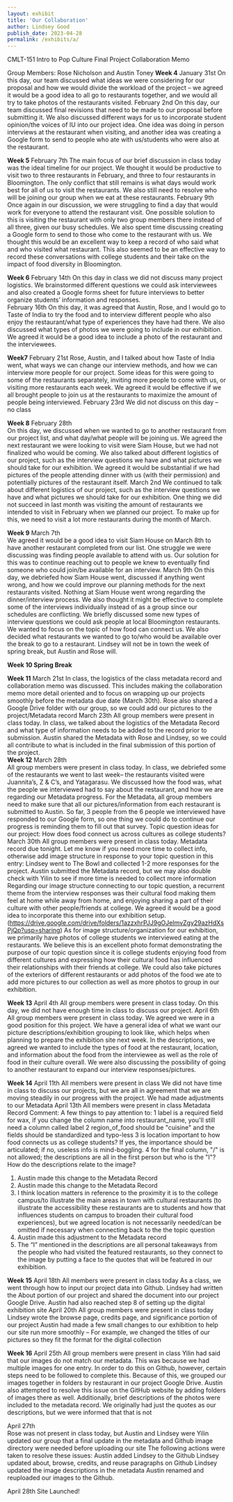 ```yaml
---
layout: exhibit
title: 'Our Collaboration'
author: Lindsey Good
publish_date: 2023-04-28
permalink: /exhibits/a/
---
```


CMLT-151 Intro to Pop Culture Final Project Collaboration Memo

Group Members: Rose Nicholson and Austin Toney
**Week 4** 
January 31st 
On this day, our team discussed what ideas we were considering for our proposal and how we would divide the workload of the project – we agreed it would be a good idea to all go to restaurants together, and we would all try to take photos of the restaurants visited. 
February 2nd 
On this day, our team discussed final revisions that need to be made to our proposal before submitting it. We also discussed different ways for us to incorporate student opinion/the voices of IU into our project idea. One idea was doing in person interviews at the restaurant when visiting, and another idea was creating a Google form to send to people who ate with us/students who were also at the restaurant. 

**Week 5** 
February 7th 
The main focus of our brief discussion in class today was the ideal timeline for our project. We thought it would be productive to visit two to three restaurants in February, and three to four restaurants in Bloomington. The only conflict that still remains is what days would work best for all of us to visit the restaurants. We also still need to resolve who will be joining our group when we eat at these restaurants. 
February 9th 
Once again in our discussion, we were struggling to find a day that would work for everyone to attend the restaurant visit. One possible solution to this is visiting the restaurant with only two group members there instead of all three, given our busy schedules. 
We also spent time discussing creating a Google form to send to those who come to the restaurant with us. We thought this would be an excellent way to keep a record of who said what and who visited what restaurant. This also seemed to be an effective way to record these conversations with college students and their take on the impact of food diversity in Bloomington. 

**Week 6** 
February 14th
On this day in class we did not discuss many project logistics. We brainstormed different questions we could ask interviewees and also created a Google forms sheet for future interviews to better organize students’ information and responses.  
February 16th 
On this day, it was agreed that Austin, Rose, and I would go to Taste of India to try the food and to interview different people who also enjoy the restaurant/what type of experiences they have had there. We also discussed what types of photos we were going to include in our exhibition. We agreed it would be a good idea to include a photo of the restaurant and the interviewees. 

**Week7** 
February 21st 
Rose, Austin, and I talked about how Taste of India went, what ways we can change our interview methods, and how we can interview more people for our project. Some ideas for this were going to some of the restaurants separately, inviting more people to come with us, or visiting more restaurants each week. We agreed it would be effective if we all brought people to join us at the restaurants to maximize the amount of people being interviewed.
February 23rd 
We did not discuss on this day – no class                                    

**Week 8** 
February 28th  
On this day, we discussed when we wanted to go to another restaurant from our project list, and what day/what people will be joining us. We agreed the next restaurant we were looking to visit were Siam House, but we had not finalized who would be coming. 
We also talked about different logistics of our project, such as the interview questions we have and what pictures we should take for our exhibition. We agreed it would be substantial if we had pictures of the people attending dinner with us (with their permission) and potentially pictures of the restaurant itself. 
March 2nd 
We continued to talk about different logistics of our project, such as the interview questions we have and what pictures we should take for our exhibition. 
One thing we did not succeed in last month was visiting the amount of restaurants we intended to visit in February when we planned our project. To make up for this, we need to visit a lot more restaurants during the month of March. 

**Week 9**
 March 7th  
We agreed it would be a good idea to visit Siam House on March 8th to have another restaurant completed from our list. One struggle we were discussing was finding people available to attend with us. Our solution for this was to continue reaching out to people we knew to eventually find someone who could join/be available for an interview. 
March 9th 
On this day, we debriefed how Siam House went, discussed if anything went wrong, and how we could improve our planning methods for the next restaurants visited. Nothing at Siam House went wrong regarding the dinner/interview process. We also thought it might be effective to complete some of the interviews individually instead of as a group since our schedules are conflicting. 
We briefly discussed some new types of interview questions we could ask people at local Bloomington restaurants. We wanted to focus on the topic of how food can connect us. We also decided what restaurants we wanted to go to/who would be available over the break to go to a restaurant. Lindsey will not be in town the week of spring break, but Austin and Rose will. 

**Week 10 Spring Break**

**Week 11**
March 21st
In class, the logistics of the class metadata record and collaboration memo was discussed. This includes making the collaboration memo more detail oriented and to focus on wrapping up our projects smoothly before the metadata due date (March 30th). 
Rose also shared a Google Drive folder with our group, so we could add our pictures to the project/Metadata record 
March 23th 
All group members were present in class today. 
In class, we talked about the logistics of the Metadata Record and what type of information needs to be added to the record prior to submission. Austin shared the Metadata with Rose and Lindsey, so we could all contribute to what is included in the final submission of this portion of the project.                                  
**Week 12** 
March 28th  
All group members were present in class today. 
In class, we debriefed some of the restaurants we went to last week– the restaurants visited were Juannita’s, Z & C’s, and Yatagarasu. We discussed how the food was, what the people we interviewed had to say about the restaurant, and how we are regarding our Metadata progress. For the Metadata, all group members need to make sure that all our pictures/information from each restaurant is submitted to Austin. 
So far, 3 people from the 6 people we interviewed have responded to our Google form, so one thing we could do to continue our progress is reminding them to fill out that survey. 
Topic question ideas for our project:  How does food connect us across cultures as college students?                       
March 30th
All group members were present in class today. 
Metadata record due tonight. Let me know if you need more time to collect info, otherwise add image structure in response to your topic question in this entry: 
Lindsey went to The Bowl and collected 1-2 more responses for the project. 
Austin submitted the Metadata record, but we may also double check with Yilin to see if more time is needed to collect more information 
Regarding our image structure connecting to our topic question, a recurrent theme from the interview responses was their cultural food making them feel at home while away from home, and enjoying sharing a part of their culture with other people/friends at college. We agreed it would be a good idea to incorporate this theme into our exhibition setup. 
(https://drive.google.com/drive/folders/1azzxhrPJJ9gOJeImvZgy29azHdXsPjQp?usp=sharing) As for image structure/organization for our exhibition, we primarily have photos of college students we interviewed eating at the restaurants. We believe this is an excellent photo format demonstrating the purpose of our topic question since it is college students enjoying food from different cultures and expressing how their cultural food has influenced their relationships with their friends at college. 
We could also take pictures of the exteriors of different restaurants or add photos of the food we ate to add more pictures to our collection as well as more photos to group in our exhibition. 

**Week 13** 
April 4th 
All group members were present in class today. 
On this day, we did not have enough time in class to discuss our project. 
April 6th 
All group members were present in class today. 
We agreed we were in a good position for this project. We have a general idea of what we want our picture descriptions/exhibition grouping to look like, which helps when planning to prepare the exhibition site next week. In the descriptions, we agreed we wanted to include the types of food at the restaurant, location, and information about the food from the interviewee as well as the role of food in their culture overall. 
We were also discussing the possibility of going to another restaurant to expand our interview responses/pictures. 

**Week 14** 
April 11th 
All members were present in class 
We did not have time in class to discuss our projects, but we are all in agreement that we are moving steadily in our progress with the project. We had made adjustments to our Metadata 
April 13th 
All members were present in class
Metadata Record Comment: A few things to pay attention to: 1 label is a required field for wax, if you change the column name into restaurant_name, you'll still need a column called label 2 region_of_food should be "cuisine" and the fields should be standardized and typo-less 3 is location important to how food connects us as college students? If yes, the importance should be articulated; if no, useless info is mind-boggling. 4 for the final column, "/" is not allowed; the descriptions are all in the first person but who is the "I"? How do the descriptions relate to the image?
1) Austin made this change to the Metadata Record
2) Austin made this change to the Metadata Record 
3) I think location matters in reference to the proximity it is to the college campus/to illustrate the main areas in town with cultural restaurants (to illustrate the accessibility these restaurants are to students and how that influences students on campus to broaden their cultural food experiences), but we agreed location is not necessarily needed/can be omitted if necessary when connecting back to the the topic question
4) Austin made this adjustment to the Metadata record 
5) The “I” mentioned in the descriptions are all personal takeaways from the people who had visited the featured restaurants, so they connect to the image by putting a face to the quotes that will be featured in our exhibition. 

**Week 15**
April 18th 
All members were present in class today
As a class, we went through how to input our project data into Github. 
Lindsey had written the About portion of our project and shared the document into our project Google Drive. 
Austin had also reached step 8 of setting up the digital exhibition site
April 20th 
All group members were present in class today 
Lindsey wrote the browse page, credits page, and significance portion of our project
Austin had made a few small changes to our exhibition to help our site run more smoothly – For example, we changed the titles of our pictures so they fit the format for the digital collection 

**Week 16**
April 25th 
All group members were present in class
Yilin had said that our images do not match our metadata. This was because we had multiple images for one entry. In order to do this on Github, however, certain steps need to be followed to complete this. Because of this, we grouped our images together in folders by restaurant in our project Google Drive. 
Austin also attempted to resolve this issue on the GitHub website by adding folders of images there as well. 
Additionally, brief descriptions of the photos were included to the metadata record. We originally had just the quotes as our descriptions, but we were informed that that is not

April 27th  
Rose was not present in class today, but Austin and Lindsey were
Yilin updated our group that a final update in the metadata and Github image directory were needed before uploading our site
The following actions were taken to resolve these issues: 
Austin added Lindsey to the Github
Lindsey updated about, browse, credits, and reuse paragraphs on Github
Lindsey updated the image descriptions in the metadata 
Austin renamed and reuploaded our images to the Github.

April 28th 
Site Launched!
